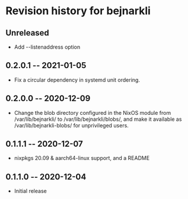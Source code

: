 # Revision history for bejnarkli

## Unreleased

* Add --listenaddress option

## 0.2.0.1 -- 2021-01-05

* Fix a circular dependency in systemd unit ordering.

## 0.2.0.0 -- 2020-12-09

* Change the blob directory configured in the NixOS module
  from /var/lib/bejnarkli/ to /var/lib/bejnarkli/blobs/,
  and make it available as /var/lib/bejnarkli-blobs/ for
  unprivileged users.

## 0.1.1.1 -- 2020-12-07

* nixpkgs 20.09 & aarch64-linux support, and a README


## 0.1.1.0 -- 2020-12-04

* Initial release
